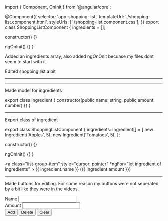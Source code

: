 import { Component, OnInit } from '@angular/core';

@Component({
selector: 'app-shopping-list',
templateUrl: './shopping-list.component.html',
styleUrls: ['./shopping-list.component.css'],
})
export class ShoppingListComponent {
ingredients = [];

constructor() {}

ngOnInit() {}
}

Added an ingredients array, also added ngOnOnit becuase my files dont seem to start with it.

Edited shopping list a bit

<div class="row">
  <div class="col-xs-10">
    <app-shopping-edit></app-shopping-edit>
    <hr />
   <ul class="list-group">
    <a class="list-group-item" style="cursor: pointer;"></a>
   </ul>
  </div>
</div>

---

Made model for ingredients

export class Ingredient {
constructor(public name: string, public amount: number) {}
}

---

Export class of ingredient

export class ShoppingListComponent {
ingredients: Ingredient[] = [
new Ingredient('Apples', 5),
new Ingredient('Tomatoes', 5),
];

constructor() {}

ngOnInit() {}
}

<a
class="list-group-item"
style="cursor: pointer"
\*ngFor="let ingredient of ingredients" >
{{ ingredient.name }} ({{ ingredient.amount }})
</a>

---

Made buttons for editing. For some reason my buttons were not seperated by a bit like they were in the videos.

<div class="row">
  <div class="col-xs-12">
    <form>
      <div class="row">
        <div class="col-sm-5 form-group">
          <label for="name">Name</label>
          <input type="text" class="form-control" id="name" />
        </div>
        <div class="col-sm-2 form-group">
          <label for="amount">Amount</label>
          <input type="number" class="form-control" id="amount" />
        </div>
      </div>
      <div class="row">
        <div class="col-cs-12">
          <button class="btn btn-success" type="submit">Add</button>
          <button class="btn btn-danger" type="button">Delete</button>
          <button class="btn btn-primary" type="button">Clear</button>
        </div>
      </div>
    </form>
  </div>
</div>

